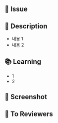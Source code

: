 ## 📌 Issue

## 💨 Description
<!-- 내용 설명 -->
- 내용 1
- 내용 2

## 📚 Learning
- 1
- 2

## 📸 Screenshot

## 💭 To Reviewers
